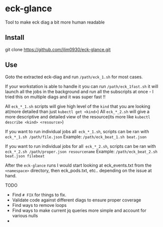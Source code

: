 # eck-glance
Tool to make eck diag a bit more human readable

## Install
git clone https://github.com/jlim0930/eck-glance.git

## Use
Goto the extracted eck-diag and run `/path/eck_1.sh` for most cases.

If your workstation is able to handle it you can run `/path/eck_1fast.sh` it will launch all the jobs in the background and run all the subscripts at once - I tried this on multiple diags and it was super fast !!

All `eck_*_1.sh` scripts will give high level of the `kind` that you are looking at(more detailed than just `kubectl get <kind>`)
All `eck_*_2.sh` will give a more descriptive and detailed view of the resource(its more like `kubectl describe <kind> <resource>`)

If you want to run individual jobs all` eck_*_1.sh`, scripts can be ran with `eck_*_1.sh /path/file.json`
  Example: `/path/eck_beat_1.sh beat.json`

If you want to run individual jobs for all` eck_*_2.sh`, scripts can be ran with `eck_*_2.sh /path/proper.json resourcename`
  Example: `/path/eck_beat_2.sh beat.json filebeat`
  

After the `eck-glance` runs I would start looking at eck_events.txt from the `<namespace>` directory, then eck_pods.txt, etc.. depending on the issue at hand.


TODO

* Find `# FIX` for things to fix.
* Validate code against different diags to ensure proper coverage
* Find ways to remove loops
* Find ways to make current jq queries more simple and account for various nulls
* 
